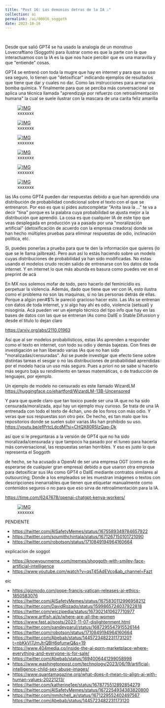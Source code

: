 ```yaml
---
title: "Post 16: Los demonios detras de la IA ⚠️"
collection: ai
permalink: /ai/00016_soggoth
date: 2023-10-16
---
```


&nbsp;


Desde que salió GPT4 se ha usado la analogía de un monstruo Lovecraftiano (Soggoth) para ilustrar como es que la parte con la que interactuamos con la IA es la que nos hace percibir que es una maravilla y que "entiende" cosas. 


GPT4 se entrenó con toda la mugre que hay en internet y para que su uso sea seguro, lo tienen que "detoxificar" indicando ejemplos de resultados que tiene que dar y cuales no dar. Como las instrucciones para armar una bomba química. Y finalmente para que se perciba más conversacional se aplica una técnica llamada "aprendizaje por refuerzo con retroalimentación humana" la cual se suele ilustrar con la mascara de una carita feliz amarilla

<figure>
  <a href="/images/ai/00016_sog.jpg">
  <img src="/images/ai/00016_sog.jpg" alt = "IMG" />
    </a>
  <figcaption>xxxxxxx</figcaption>
</figure>

<figure>
  <a href="/images/ai/00016_sog2.jpg">
  <img src="/images/ai/00016_sog2.jpg" alt = "IMG" />
    </a>
  <figcaption>xxxxxxx</figcaption>
</figure>

<figure>
  <a href="/images/ai/00016_sog3.jpg">
  <img src="/images/ai/00016_sog3.jpg" alt = "IMG" />
    </a>
  <figcaption>xxxxxxx</figcaption>
</figure>


<figure>
  <a href="/images/ai/00016_sog4.jpg">
  <img src="/images/ai/00016_sog4.jpg" alt = "IMG" />
    </a>
  <figcaption>xxxxxxx</figcaption>
</figure>

<figure>
  <a href="/images/ai/00016_sog5.jpg">
  <img src="/images/ai/00016_sog5.jpg" alt = "IMG" />
    </a>
  <figcaption>xxxxxxx</figcaption>
</figure>

<figure>
  <a href="/images/ai/00016_human.jpg">
  <img src="/images/ai/00016_human.jpg" alt = "IMG" />
    </a>
  <figcaption>xxxxxxx</figcaption>
</figure>

las IAs como GPT4 pueden dar respuestas debido a que han aprendido una distribución de probabilidad condicional sobre el texto con el que se entrenaron. Por eso es que si pides autocompletar "Anita lava la ..." te va a decir "tina" porque es la palabra cuya probabilidad se ajusta mejor a la distribución que aprendió. La cosa es que cualquier IA de este tipo que veas desplegada en producción ya a pasado por una "moralización artificial" (detoxificación de acuerdo con la empresa creadora) donde se han hecho múltiples pruebas para eliminar respuestas de odio, inclinación política, etc.

Si, puedes ponerlas a prueba para que te den la información que quieres (lo que se le llama jailbreak). Pero aun así lo estás haciendo sobre un modelo cuyas distribuciones de probabilidad ya han sido modificadas. No estas usando el modelos crudo recién salido de entrenarse con los datos de toda internet. Y en internet lo que más abunda es basura como puedes ver en el preprint de acá

En MX nos solemos mofar de todo, pero hacerlo del feminicidio es perpetuar la violencia. Además, dado que tiene que ver con IA, esto ilustra como el problema no son las maquinas, si no las personas detrás de ellas. Porque a algún pen#$% le pareció gracioso hacer esto. Las IAs se entrenan con datos de toda internet, y si algo hay ahí es odio, violencia (setsual) y misoginia. Acá pueden ver un ejemplo técnico del tipo info que hay en las bases de datos con las que se entrenan IAs como DallE o Stable Difussion y desde el titulo lo dejan claro 

https://arxiv.org/abs/2110.01963


Así que al ser modelos probabilísticos, estas IAs aprenden a responder como el texto en internet, con todo su odio y demás bajezas. Con fines de investigación se han liberado varias IAs que no han sido "moralizadas/censuradas". Asi se puede investigar que efecto tiene sobre distintas tareas el sesgar o no las distribuciones de probabilidad aprendidas por el modelo hacia un uso más seguro. Pues a priori no se sabe si hacerlo más seguro baja su rendimiento en tareas matemáticas, o de traducción de lenguajes, por ejemplo.

Un ejemplo de modelo no censurado es este llamado WizardLM
https://huggingface.co/ehartford/WizardLM-13B-Uncensored

Y para que quede claro que tan toxico puede ser una IA que no ha sido censurada/moralizada, aquí hay un ejemplo muy curioso. Se trata de una IA entrenada con todo el texto de 4chan, uno de los foros con más odio. Y veras que sus respuestas son otro pex. De hecho, es tan malo que los repositorios donde se suelen subir varias IAs han prohibido su uso.
https://youtu.be/efPrtcLdcdM?si=CHQX80R5lzQap-Dk

así que si le preguntaras a la versión de GPT4 que no ha sido moralizada/censurada y que tampoco ha pasado por el tuneo para hacerla más conversacional, las respuestas serian horribles. Y eso es justo lo que representa el Soggoth 

de hecho, se ha acusado a OpenAI de ser una empresa OGT (como es de esperarse de cualquier gran empresa) debido a que usaron otra empresa para detoxificar sus IAs como GPT4 o DallE mediante contratos similares al outsourcing; Donde a los empleados se les muestran imágenes o textos con descripciones inenarrables que tienen que etiquetar manualmente como contenidos seguros o no para que eso sirva de retroalimentación para la IA.

https://time.com/6247678/openai-chatgpt-kenya-workers/



<figure>
  <a href="/images/ai/00016_femin.jpg">
  <img src="/images/ai/00016_femin.jpg" alt = "IMG" />
    </a>
  <figcaption>xxxxxxx</figcaption>
</figure>

PENDIENTE
* https://twitter.com/AISafetyMemes/status/1675589349784657922
* https://twitter.com/soumithchintala/status/1671267150101721090
* https://twitter.com/robotson/status/1710849194964160664

explicacion de soggot
* https://knowyourmeme.com/memes/shoggoth-with-smiley-face-artificial-intelligence 
* https://www.youtube.com/watch?v=qsT45AdEVco&ab_channel=Fazt

  
eic
* https://gizmodo.com/pope-francis-vatican-releases-ai-ethics-1850583076
* https://twitter.com/AISafetyMemes/status/1675830112996958212
* https://twitter.com/DavidRozado/status/1599865724037922818
* https://twitter.com/wiczipedia/status/1673021410627710977
* https://www.artfish.ai/p/where-are-all-the-women
* https://www.fast.ai/posts/2023-11-07-dislightenment.html
* https://twitter.com/pandeyparul/status/1687295547915526144
* https://twitter.com/robotson/status/1710849194964160664
* https://twitter.com/Abebab/status/1445723482231173120?t=nbKkVI7JmJtrQBH6qfunwQ&s=19
* https://www.404media.co/inside-the-ai-porn-marketplace-where-everything-and-everyone-is-for-sale/
* https://twitter.com/Abebab/status/1694006441299058998
* https://www.washingtonpost.com/technology/2023/06/19/artificial-intelligence-child-sex-abuse-images/
* https://www.quantamagazine.org/what-does-it-mean-to-align-ai-with-human-values-20221213/
* https://twitter.com/katherine1ee/status/1678775512892854279
* https://twitter.com/AISafetyMemes/status/1672254934383820800
* https://twitter.com/mmitchell_ai/status/1671229552402497567
https://twitter.com/Abebab/status/1445723482231173120

